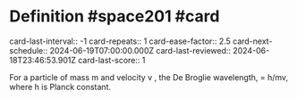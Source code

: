 # Definition #space201 #card
card-last-interval:: -1
card-repeats:: 1
card-ease-factor:: 2.5
card-next-schedule:: 2024-06-19T07:00:00.000Z
card-last-reviewed:: 2024-06-18T23:46:53.901Z
card-last-score:: 1

For a particle of mass m and velocity v , the De Broglie wavelength, =
h/mv, where h is Planck constant.